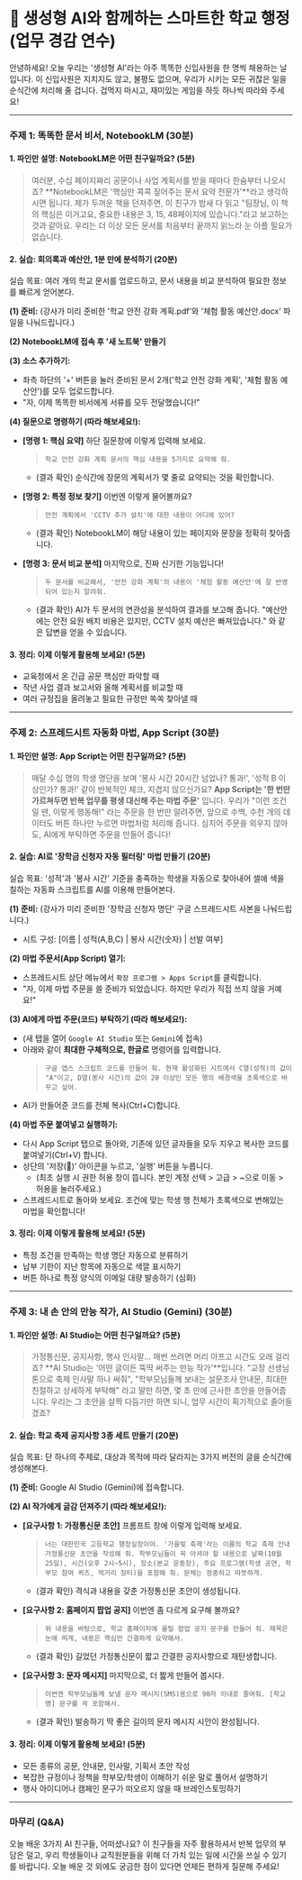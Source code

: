 # 🤖 생성형 AI와 함께하는 스마트한 학교 행정 (업무 경감 연수)

안녕하세요! 오늘 우리는 '생성형 AI'라는 아주 똑똑한 신입사원을 한 명씩 채용하는 날입니다. 이 신입사원은 지치지도 않고, 불평도 없으며, 우리가 시키는 모든 귀찮은 일을 순식간에 처리해 줄 겁니다. 겁먹지 마시고, 재미있는 게임을 하듯 하나씩 따라와 주세요!

---

### **주제 1: 똑똑한 문서 비서, NotebookLM (30분)**

#### **1. 파인만 설명: NotebookLM은 어떤 친구일까요? (5분)**

> 여러분, 수십 페이지짜리 공문이나 사업 계획서를 받을 때마다 한숨부터 나오시죠? **NotebookLM은 '핵심만 콕콕 짚어주는 문서 요약 전문가'**라고 생각하시면 됩니다. 제가 두꺼운 책을 던져주면, 이 친구가 밤새 다 읽고 "팀장님, 이 책의 핵심은 이거고요, 중요한 내용은 3, 15, 48페이지에 있습니다."라고 보고하는 것과 같아요. 우리는 더 이상 모든 문서를 처음부터 끝까지 읽느라 눈 아플 필요가 없습니다.

#### **2. 실습: 회의록과 예산안, 1분 만에 분석하기 (20분)**

실습 목표: 여러 개의 학교 문서를 업로드하고, 문서 내용을 비교 분석하여 필요한 정보를 빠르게 얻어본다.

**(1) 준비:** (강사가 미리 준비한 '학교 안전 강화 계획.pdf'와 '체험 활동 예산안.docx' 파일을 나눠드립니다.)

**(2) NotebookLM에 접속 후 '새 노트북' 만들기**

**(3) 소스 추가하기:**
* 좌측 하단의 '+' 버튼을 눌러 준비된 문서 2개('학교 안전 강화 계획', '체험 활동 예산안')를 모두 업로드합니다.
* "자, 이제 똑똑한 비서에게 서류를 모두 전달했습니다!"

**(4) 질문으로 명령하기 (따라 해보세요!):**
* **[명령 1: 핵심 요약]** 하단 질문창에 이렇게 입력해 보세요.
    > `학교 안전 강화 계획 문서의 핵심 내용을 5가지로 요약해 줘.`
    * (결과 확인) 순식간에 장문의 계획서가 몇 줄로 요약되는 것을 확인합니다.

* **[명령 2: 특정 정보 찾기]** 이번엔 이렇게 물어볼까요?
    > `안전 계획에서 'CCTV 추가 설치'에 대한 내용이 어디에 있어?`
    * (결과 확인) NotebookLM이 해당 내용이 있는 페이지와 문장을 정확히 찾아줍니다.

* **[명령 3: 문서 비교 분석]** 마지막으로, 진짜 신기한 기능입니다!
    > `두 문서를 비교해서, '안전 강화 계획'의 내용이 '체험 활동 예산안'에 잘 반영되어 있는지 알려줘.`
    * (결과 확인) AI가 두 문서의 연관성을 분석하여 결과를 보고해 줍니다. "예산안에는 안전 요원 배치 비용은 있지만, CCTV 설치 예산은 빠져있습니다." 와 같은 답변을 얻을 수 있습니다.

#### **3. 정리: 이제 이렇게 활용해 보세요! (5분)**

* 교육청에서 온 긴급 공문 핵심만 파악할 때
* 작년 사업 결과 보고서와 올해 계획서를 비교할 때
* 여러 규정집을 올려놓고 필요한 규정만 쏙쏙 찾아낼 때

---

### **주제 2: 스프레드시트 자동화 마법, App Script (30분)**

#### **1. 파인만 설명: App Script는 어떤 친구일까요? (5분)**

> 매달 수십 명의 학생 명단을 보며 '봉사 시간 20시간 넘었나? 통과!', '성적 B 이상인가? 통과!' 같이 반복적인 체크, 지겹지 않으신가요? **App Script는 '한 번만 가르쳐두면 반복 업무를 평생 대신해 주는 마법 주문'** 입니다. 우리가 "이런 조건일 땐, 이렇게 행동해!" 라는 주문을 한 번만 알려주면, 앞으로 수백, 수천 개의 데이터도 버튼 하나만 누르면 마법처럼 처리해 줍니다. 심지어 주문을 외우지 않아도, AI에게 부탁하면 주문을 만들어 줍니다!

#### **2. 실습: AI로 '장학금 신청자 자동 필터링' 마법 만들기 (20분)**

실습 목표: '성적'과 '봉사 시간' 기준을 충족하는 학생을 자동으로 찾아내어 셀에 색을 칠하는 자동화 스크립트를 AI를 이용해 만들어본다.

**(1) 준비:** (강사가 미리 준비한 '장학금 신청자 명단' 구글 스프레드시트 사본을 나눠드립니다.)
* 시트 구성: [이름 | 성적(A,B,C) | 봉사 시간(숫자) | 선발 여부]

**(2) 마법 주문서(App Script) 열기:**
* 스프레드시트 상단 메뉴에서 `확장 프로그램 > Apps Script`를 클릭합니다.
* "자, 이제 마법 주문을 쓸 준비가 되었습니다. 하지만 우리가 직접 쓰지 않을 거예요!"

**(3) AI에게 마법 주문(코드) 부탁하기 (따라 해보세요!):**
* (새 탭을 열어 `Google AI Studio` 또는 `Gemini`에 접속)
* 아래와 같이 **최대한 구체적으로, 한글로** 명령어를 입력합니다.
    > `구글 앱스 스크립트 코드를 만들어 줘. 현재 활성화된 시트에서 C열(성적)의 값이 "A"이고, D열(봉사 시간)의 값이 20 이상인 모든 행의 배경색을 초록색으로 바꾸고 싶어.`
* AI가 만들어준 코드를 전체 복사(Ctrl+C)합니다.

**(4) 마법 주문 붙여넣고 실행하기:**
* 다시 App Script 탭으로 돌아와, 기존에 있던 글자들을 모두 지우고 복사한 코드를 붙여넣기(Ctrl+V) 합니다.
* 상단의 '저장(💾)' 아이콘을 누르고, '실행' 버튼을 누릅니다.
    * (최초 실행 시 권한 허용 창이 뜹니다. 본인 계정 선택 > 고급 > ~으로 이동 > 허용을 눌러주세요.)
* 스프레드시트로 돌아와 보세요. 조건에 맞는 학생 행 전체가 초록색으로 변해있는 마법을 확인합니다!

#### **3. 정리: 이제 이렇게 활용해 보세요! (5분)**

* 특정 조건을 만족하는 학생 명단 자동으로 분류하기
* 납부 기한이 지난 항목에 자동으로 색깔 표시하기
* 버튼 하나로 특정 양식의 이메일 대량 발송하기 (심화)

---

### **주제 3: 내 손 안의 만능 작가, AI Studio (Gemini) (30분)**

#### **1. 파인만 설명: AI Studio는 어떤 친구일까요? (5분)**

> 가정통신문, 공지사항, 행사 인사말... 매번 쓰려면 머리 아프고 시간도 오래 걸리죠? **AI Studio는 '어떤 글이든 뚝딱 써주는 만능 작가'**입니다. "교장 선생님 톤으로 축제 인사말 하나 써줘", "학부모님들께 보내는 설문조사 안내문, 최대한 친절하고 상세하게 부탁해" 라고 말만 하면, 몇 초 만에 근사한 초안을 만들어줍니다. 우리는 그 초안을 살짝 다듬기만 하면 되니, 업무 시간이 획기적으로 줄어들겠죠?

#### **2. 실습: 학교 축제 공지사항 3종 세트 만들기 (20분)**

실습 목표: 단 하나의 주제로, 대상과 목적에 따라 달라지는 3가지 버전의 글을 순식간에 생성해본다.

**(1) 준비:** Google AI Studio (Gemini)에 접속합니다.

**(2) AI 작가에게 글감 던져주기 (따라 해보세요!):**
* **[요구사항 1: 가정통신문 초안]** 프롬프트 창에 이렇게 입력해 보세요.
    > `너는 대한민국 고등학교 행정실장이야. '가을빛 축제'라는 이름의 학교 축제 안내 가정통신문 초안을 작성해 줘. 학부모님들이 꼭 아셔야 할 내용으로 날짜(10월 25일), 시간(오후 2시~5시), 장소(본교 운동장), 주요 프로그램(학생 공연, 학부모 참여 퀴즈, 먹거리 장터)을 포함해 줘. 문체는 정중하고 따뜻하게.`
    * (결과 확인) 격식과 내용을 갖춘 가정통신문 초안이 생성됩니다.

* **[요구사항 2: 홈페이지 팝업 공지]** 이번엔 좀 다르게 요구해 볼까요?
    > `위 내용을 바탕으로, 학교 홈페이지에 올릴 팝업 공지 문구를 만들어 줘. 제목은 눈에 띄게, 내용은 핵심만 간결하게 요약해서.`
    * (결과 확인) 길었던 가정통신문이 짧고 간결한 공지사항으로 재탄생합니다.

* **[요구사항 3: 문자 메시지]** 마지막으로, 더 짧게 만들어 봅시다.
    > `이번엔 학부모님들께 보낼 문자 메시지(SMS)용으로 90자 이내로 줄여줘. [학교명] 문구를 꼭 포함해서.`
    * (결과 확인) 발송하기 딱 좋은 길이의 문자 메시지 시안이 완성됩니다.

#### **3. 정리: 이제 이렇게 활용해 보세요! (5분)**

* 모든 종류의 공문, 안내문, 인사말, 기획서 초안 작성
* 복잡한 규정이나 정책을 학부모/학생이 이해하기 쉬운 말로 풀어서 설명하기
* 행사 아이디어나 캠페인 문구가 떠오르지 않을 때 브레인스토밍하기

---

### **마무리 (Q&A)**

오늘 배운 3가지 AI 친구들, 어떠셨나요? 이 친구들을 자주 활용하셔서 반복 업무의 부담은 덜고, 우리 학생들이나 교직원분들을 위해 더 가치 있는 일에 시간을 쓰실 수 있기를 바랍니다. 오늘 배운 것 외에도 궁금한 점이 있다면 언제든 편하게 질문해 주세요!